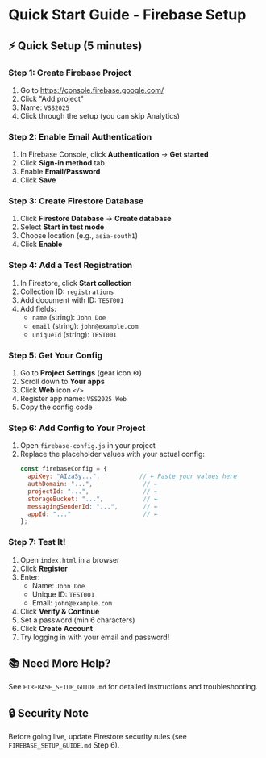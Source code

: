 # Quick Start Guide - Firebase Setup

## ⚡ Quick Setup (5 minutes)

### Step 1: Create Firebase Project
1. Go to https://console.firebase.google.com/
2. Click "Add project"
3. Name: `VSS2025`
4. Click through the setup (you can skip Analytics)

### Step 2: Enable Email Authentication
1. In Firebase Console, click **Authentication** → **Get started**
2. Click **Sign-in method** tab
3. Enable **Email/Password**
4. Click **Save**

### Step 3: Create Firestore Database
1. Click **Firestore Database** → **Create database**
2. Select **Start in test mode**
3. Choose location (e.g., `asia-south1`)
4. Click **Enable**

### Step 4: Add a Test Registration
1. In Firestore, click **Start collection**
2. Collection ID: `registrations`
3. Add document with ID: `TEST001`
4. Add fields:
   - `name` (string): `John Doe`
   - `email` (string): `john@example.com`
   - `uniqueId` (string): `TEST001`

### Step 5: Get Your Config
1. Go to **Project Settings** (gear icon ⚙️)
2. Scroll down to **Your apps**
3. Click **Web** icon `</>`
4. Register app name: `VSS2025 Web`
5. Copy the config code

### Step 6: Add Config to Your Project
1. Open `firebase-config.js` in your project
2. Replace the placeholder values with your actual config:
   ```javascript
   const firebaseConfig = {
     apiKey: "AIzaSy...",           // ← Paste your values here
     authDomain: "...",              // ←
     projectId: "...",               // ←
     storageBucket: "...",           // ←
     messagingSenderId: "...",       // ←
     appId: "..."                    // ←
   };
   ```

### Step 7: Test It!
1. Open `index.html` in a browser
2. Click **Register**
3. Enter:
   - Name: `John Doe`
   - Unique ID: `TEST001`
   - Email: `john@example.com`
4. Click **Verify & Continue**
5. Set a password (min 6 characters)
6. Click **Create Account**
7. Try logging in with your email and password!

## 📚 Need More Help?

See `FIREBASE_SETUP_GUIDE.md` for detailed instructions and troubleshooting.

## 🔒 Security Note

Before going live, update Firestore security rules (see `FIREBASE_SETUP_GUIDE.md` Step 6).

